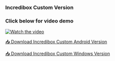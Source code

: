 ### Incredibox Custom Version  

### Click below for video demo   

[![Watch the video](https://img.youtube.com/vi/LJb5x1kY_yQ/0.jpg)](https://youtu.be/LJb5x1kY_yQ)  

[📥 Download Incredibox Custom Android Version](https://1024terabox.com/s/13Iil8pEO-b2lJuZbDPoXNQ)

[📥 Download Incredibox Custom Windows Version](https://1024terabox.com/s/1QGJzouRtci9ndT2qq7awoA)
